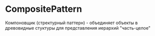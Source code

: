 # CompositePattern

Компоновщик (стректурный паттерн) - объединяет объекты в древовидные стуктуры для представления иерархий "часть-целое"
